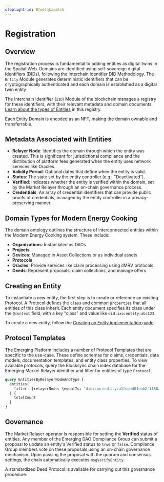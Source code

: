 ```yaml
---
stoplight-id: 8fmelqkzamfsk
---
```


# Registration

## Overview
The registration process is fundamental to adding entities as digital twins in the Spatial Web. Domains are identified using self-sovereign digital identifiers (DIDs), following the Interchain Identifier DID Methodology. The `Entity` Module generates deterministic identifiers that can be cryptographically authenticated and each domain is established as a digital twin entity

The Interchain Identifier (`IID`) Module of the blockchain manages a registry for these identifiers, with their relevant metadata and domain documents. [Learn about the types of Entities](Registry.md) in this registry. 

Each Entity Domain is encoded as an NFT, making the domain ownable and transferrable.

## Metadata Associated with Entities
- **Relayer Node**: Identifies the domain through which the entity was created. This is significant for jurisdictional compliance and the distribution of platform fees generated when the entity uses network services like Oracles.
- **Validity Period**: Optional dates that define when the entity is valid.
- **Status**: The state set by the entity controller (e.g., "Deactivated").
- **Verified**: Indicates whether the entity is verified within the domain, set by the Market Relayer through an on-chain governance process.
- **Credentials**: An array of credential identifiers that can provide public proofs of credentials, managed by the entity controller in a privacy-preserving manner.

## Domain Types for Modern Energy Cooking
The domain ontology outlines the structure of interconnected entities within the Modern Energy Cooking system. These include:
- **Organizations**: Instantiated as DAOs
- **Projects**
- **Devices**: Managed in Asset Collections or as individual assets
- **Protocols**
- **Oracles**: Provide services like claim processing using dMRV protocols
- **Deeds**: Represent proposals, claim collections, and manage offers

## Creating an Entity
To instantiate a new entity, the first step is to create or reference an existing Protocol. A Protocol defines the `class` and common `properties` that all entities of this class inherit. Each entity document specifies its class under the `@context` field, with a key "class" and value like `did:ixo:entity:abc123`.

To create a new entity, follow the [Creating an Entity implementation guide](../../Implementation-Guides/Create-Query-Entity.md).

## Protocol Templates
The Emerging Platform includes a number of Protocol Templates that are specific to the use-case. These define schemas for claims, credentials, data models, documentation templates, and entity class properties. To view available protocols, query the Blocksync chain index database for the Emerging Market Relayer identifier and filter for entities of type `Protocol`.

```graphql
query EntitiesByRelayerNodeAndType {
  entities(
    filter: {relayerNode: {equalTo: "did:ixo:entity:a1fcead81eab2f1158a726597d872413"}, type: {equalTo: "protocol"}}
  ) {
    totalCount
  }
}
```

## Governance
The Market Relayer operator is responsible for setting the **Verified** status of entities. Any member of the Emerging DAO Compliance Group can submit a proposal to update an entity's Verified status to `true` or `false`. Compliance Group members vote on these proposals using an on-chain governance mechanism. Upon passing the proposal with the quorum and consensus settings, the chain automatically executes `msgVerifyEntity`.

A standardized Deed Protocol is available for carrying out this governance procedure.
